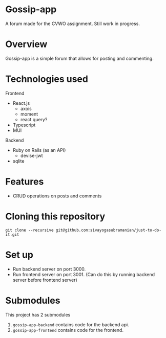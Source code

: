 # Gossip-app
A forum made for the CVWO assignment. Still work in progress.

# Overview
Gossip-app is a simple forum that allows for posting and commenting.

# Technologies used
Frontend
 - React.js
    - axois
    - moment
    - react query?
 - Typescript
 - MUI

Backend
- Ruby on Rails (as an API)
    - devise-jwt
- sqlite

# Features
- CRUD operations on posts and comments

# Cloning this repository
`git clone --recursive git@github.com:sivayogasubramanian/just-to-do-it.git`

# Set up
- Run backend server on port 3000.
- Run frontend server on port 3001. (Can do this by running backend server before frontend server)

# Submodules
This project has 2 submodules
1. `gossip-app-backend` contains code for the backend api.
2. `gossip-app-frontend` contains code for the frontend.

<!-- # Final DB Schema -->
